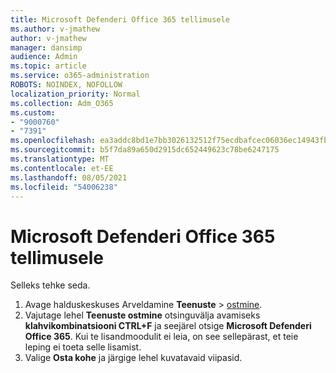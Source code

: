 ```yaml
---
title: Microsoft Defenderi Office 365 tellimusele
ms.author: v-jmathew
author: v-jmathew
manager: dansimp
audience: Admin
ms.topic: article
ms.service: o365-administration
ROBOTS: NOINDEX, NOFOLLOW
localization_priority: Normal
ms.collection: Adm_O365
ms.custom:
- "9000760"
- "7391"
ms.openlocfilehash: ea3addc8bd1e7bb3026132512f75ecdbafcec06036ec14943fb3aed554e25757
ms.sourcegitcommit: b5f7da89a650d2915dc652449623c78be6247175
ms.translationtype: MT
ms.contentlocale: et-EE
ms.lasthandoff: 08/05/2021
ms.locfileid: "54006238"
---
```

# <a name="add-microsoft-defender-for-office-365-to-your-subscription"></a>Microsoft Defenderi Office 365 tellimusele

Selleks tehke seda.

1. Avage halduskeskuses Arveldamine **Teenuste**  >  [ostmine](https://go.microsoft.com/fwlink/p/?linkid=868433).
2. Vajutage lehel **Teenuste ostmine** otsinguvälja avamiseks **klahvikombinatsiooni CTRL+F** ja seejärel otsige **Microsoft Defenderi Office 365**. Kui te lisandmoodulit ei leia, on see sellepärast, et teie leping ei toeta selle lisamist.
3. Valige **Osta kohe** ja järgige lehel kuvatavaid viipasid.
